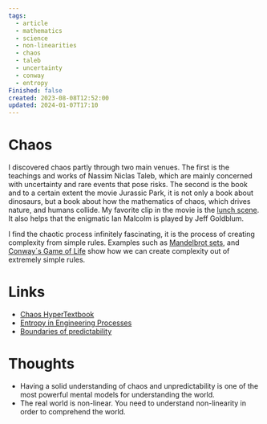 ```yaml
---
tags:
  - article
  - mathematics
  - science
  - non-linearities
  - chaos
  - taleb
  - uncertainty
  - conway
  - entropy
Finished: false
created: 2023-08-08T12:52:00
updated: 2024-01-07T17:10
---
```



# Chaos
I discovered chaos partly through two main venues. The first is the teachings and works of Nassim Niclas Taleb, which are mainly concerned with uncertainty and rare events that pose risks. 
The second is the book and to a certain extent the movie Jurassic Park, it is not only a book about dinosaurs, but a book about how the mathematics of chaos, which drives nature, and humans collide. 
My favorite clip in the movie is the [lunch scene](https://www.youtube.com/watch?v=0Nz8YrCC9X8&ab_channel=JonCvack). It also helps that the enigmatic Ian Malcolm is played by Jeff Goldblum.

I find the chaotic process infinitely fascinating, it is the process of creating complexity from simple rules. Examples such as [Mandelbrot sets](https://en.wikipedia.org/wiki/Mandelbrot_set), and[ Conway´s Game of Life](https://www.youtube.com/watch?v=R9Plq-D1gEk&ab_channel=Numberphile) show how we can create complexity out of extremely simple rules. 



# Links
- [Chaos HyperTextbook](https://hypertextbook.com/chaos/)
- [Entropy in Engineering Processes](https://logical.li/blog/entropy/)
- [Boundaries of predictability](https://azeemba.com/posts/boundaries-of-predictability.html)

# Thoughts 
- Having a solid understanding of chaos and unpredictability is one of the most powerful mental models for understanding the world. 
- The real world is non-linear.  You need to understand non-linearity in order to comprehend the world. 


